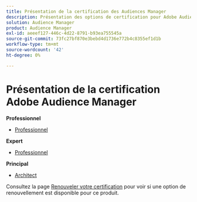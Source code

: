 ```yaml
---
title: Présentation de la certification des Audiences Manager
description: Présentation des options de certification pour Adobe Audience Manager
solution: Audience Manager
product: Audience Manager
exl-id: aeeef127-446c-4d22-8791-b93ea755545a
source-git-commit: 73fc27bf870e3bebd4d1736e772b4c8355ef1d1b
workflow-type: tm+mt
source-wordcount: '42'
ht-degree: 0%

---
```


# Présentation de la certification Adobe Audience Manager

**Professionnel**

* [Professionnel](/help/certifications/aam/aam-p-business.md) <!--AD0-E458-->

**Expert**

* [Professionnel](/help/certifications/aam/aam-e-business.md) <!--AD0-E457-->

**Principal**

* [Architect](/help/certifications/aam/aam-m-architect.md) <!--AD0-E454-->

Consultez la page [Renouveler votre certification](/help/certifications/renew.md) pour voir si une option de renouvellement est disponible pour ce produit.
